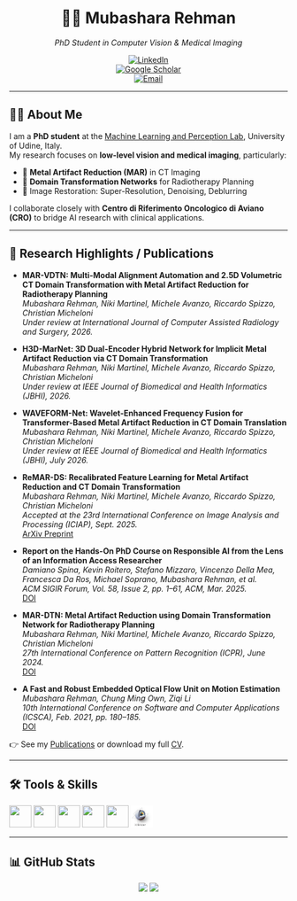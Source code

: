 <div align="center">
  
# 👩‍🔬 Mubashara Rehman  
_PhD Student in Computer Vision & Medical Imaging_  

[![LinkedIn](https://img.shields.io/badge/LinkedIn-0077B5?style=flat&logo=linkedin&logoColor=white)](https://www.linkedin.com/in/mubashara-rehman)  
[![Google Scholar](https://img.shields.io/badge/Google%20Scholar-4285F4?style=flat&logo=google-scholar&logoColor=white)](https://scholar.google.com/citations?user=WYLi7mgAAAAJ&hl=it)  
[![Email](https://img.shields.io/badge/Email-Contact-informational?style=flat&logo=gmail&logoColor=white)](mailto:your.email@uniud.it)

---

</div>

## 👩‍🏫 About Me
I am a **PhD student** at the [Machine Learning and Perception Lab](https://machinelearning.uniud.it/), University of Udine, Italy.  
My research focuses on **low-level vision and medical imaging**, particularly:  

- 🩻 **Metal Artifact Reduction (MAR)** in CT Imaging  
- 🔄 **Domain Transformation Networks** for Radiotherapy Planning  
- 🎯 Image Restoration: Super-Resolution, Denoising, Deblurring  

I collaborate closely with **Centro di Riferimento Oncologico di Aviano (CRO)** to bridge AI research with clinical applications.  

---

## 🔬 Research Highlights / Publications  

- **MAR-VDTN: Multi-Modal Alignment Automation and 2.5D Volumetric CT Domain Transformation with Metal Artifact Reduction for Radiotherapy Planning**  
  *Mubashara Rehman, Niki Martinel, Michele Avanzo, Riccardo Spizzo, Christian Micheloni*  
  _Under review at International Journal of Computer Assisted Radiology and Surgery, 2026._  

- **H3D-MarNet: 3D Dual-Encoder Hybrid Network for Implicit Metal Artifact Reduction via CT Domain Transformation**  
  *Mubashara Rehman, Niki Martinel, Michele Avanzo, Riccardo Spizzo, Christian Micheloni*  
  _Under review at IEEE Journal of Biomedical and Health Informatics (JBHI), 2026._  

- **WAVEFORM-Net: Wavelet-Enhanced Frequency Fusion for Transformer-Based Metal Artifact Reduction in CT Domain Translation**  
  *Mubashara Rehman, Niki Martinel, Michele Avanzo, Riccardo Spizzo, Christian Micheloni*  
  _Under review at IEEE Journal of Biomedical and Health Informatics (JBHI), July 2026._  

- **ReMAR-DS: Recalibrated Feature Learning for Metal Artifact Reduction and CT Domain Transformation**  
  *Mubashara Rehman, Niki Martinel, Michele Avanzo, Riccardo Spizzo, Christian Micheloni*  
  _Accepted at the 23rd International Conference on Image Analysis and Processing (ICIAP), Sept. 2025._  
  [ArXiv Preprint](https://arxiv.org/pdf/2506.19531)  

- **Report on the Hands-On PhD Course on Responsible AI from the Lens of an Information Access Researcher**  
  *Damiano Spina, Kevin Roitero, Stefano Mizzaro, Vincenzo Della Mea, Francesca Da Ros, Michael Soprano, Mubashara Rehman, et al.*  
  _ACM SIGIR Forum, Vol. 58, Issue 2, pp. 1–61, ACM, Mar. 2025._  
  [DOI](https://dl.acm.org/doi/10.1145/3722449.3722456)  

- **MAR-DTN: Metal Artifact Reduction using Domain Transformation Network for Radiotherapy Planning**  
  *Mubashara Rehman, Niki Martinel, Michele Avanzo, Riccardo Spizzo, Christian Micheloni*  
  _27th International Conference on Pattern Recognition (ICPR), June 2024._  
  [DOI](https://doi.org/10.1007/978-3-031-78195-7_10)  

- **A Fast and Robust Embedded Optical Flow Unit on Motion Estimation**  
  *Mubashara Rehman, Chung Ming Own, Ziqi Li*  
  _10th International Conference on Software and Computer Applications (ICSCA), Feb. 2021, pp. 180–185._  
  [DOI](https://doi.org/10.1145/3457784.3457813)  


👉 See my [Publications](#research-highlights--publications) or download my full [CV](https://mubashararehman.github.io/data/CV_Mubashara_.pdf).

---

## 🛠️ Tools & Skills
<p align="left">
  <img src="https://cdn.jsdelivr.net/gh/devicons/devicon/icons/python/python-original.svg" width="40" height="40"/>
  <img src="https://cdn.jsdelivr.net/gh/devicons/devicon/icons/pytorch/pytorch-original.svg" width="40" height="40"/>
  <img src="https://cdn.jsdelivr.net/gh/devicons/devicon/icons/jupyter/jupyter-original.svg" width="40" height="40"/>
  <img src="https://cdn.jsdelivr.net/gh/devicons/devicon/icons/latex/latex-original.svg" width="40" height="40"/>
  <img src="https://cdn.jsdelivr.net/gh/devicons/devicon/icons/git/git-original.svg" width="40" height="40"/>
  <img src="3d-slicer.png" width="40" height="40" alt="3D Slicer"/>
</p>

---

## 📊 GitHub Stats
<p align="center">
  <img src="https://github-readme-stats.vercel.app/api?username=MubasharaRehman&show_icons=true&theme=radical" height="160"/>
  <img src="https://github-readme-streak-stats.herokuapp.com/?user=MubasharaRehman&theme=radical" height="160"/>
</p>

